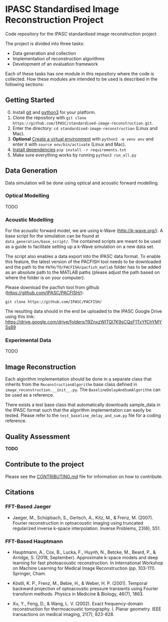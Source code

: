 # IPASC Standardised Image Reconstruction Project

Code repository for the IPASC standardised image reconstruction project

The project is divided into three tasks:

- Data generation and collection
- Implementation of reconstruction algorithms
- Development of an evaluation framework

Each of these tasks has one module in this repository where the code is collected.
How these modules are intended to be used is described in the following sections:

## Getting Started

0. Install [git](https://git-scm.com/downloads) and [python3](https://www.python.org/downloads/) for your platform.
1. Clone the repository with `git clone https://github.com/IPASC/standardised-image-reconstruction.git`.
2. Enter the directory: `cd standardised-image-reconstruction` (Linux and Mac).
3. **Optional** [Create a virtual environment](https://docs.python.org/3/library/venv.html) with `python3 -m venv env` and enter it with `source env/bin/activate` (Linux and Mac).
4. [Install dependencies](https://pip.pypa.io/en/stable/cli/pip_install/?highlight=requirements) `pip install -r requirements.txt`
5. Make sure everything works by running `python3 run_all.py`

## Data Generation

Data simulation will be done using optical and acoustic forward modelling.

### Optical Modelling

TODO

### Acoustic Modelling

For the  acoustic forward model, we are using k-Wave (http://k-wave.org/). 
A base script for the simulation can be found at `data_generation/base_script/`.
The contained scripts are meant to be used as a guide to facilitate setting up a k-Wave
simulation on a new data set.

The script also enables a data export into the IPASC data format.
To enable this feature, the latest version of the PACFISH tool needs to be downloaded and
the path to the `PATH/TO/PACFISH/pacfish_matlab` folder has to be added as an absolute path
to the MATLAB paths (please adjust the path based on where the folder is on your computer).

Please download the pacfish tool from github (https://github.com/IPASC/PACFISH/):
  
  `git clone https://github.com/IPASC/PACFISH/`

The resulting data should in the end be uploaded to the IPASC Google Drive using this 
link: https://drive.google.com/drive/folders/19ZnxzWITQl7K9sCQsF1TxYfChYMYSs89

### Experimental Data

TODO

## Image Reconstruction

Each algorithm implementation should be done in a separate class that inherits from 
the `ReconstructionAlgorithm` base class defined in `image_reconstruction.__init__.py`.
The `BaselineDelayAndSumAlgorithm` can be used as a reference.

There exists a test base class that automatically downloads sample_data in the IPASC format such
that the algorithm implementation can easily be tested. Please refer to the `test_baseline_delay_and_sum.py`
file for a coding reference.

## Quality Assessment

**TODO**

## Contribute to the project

Please see the [CONTRIBUTING.md](CONTRIBUTING.md) file for information on how to contribute.

## Citations

### FFT-Based Jaeger
- Jaeger, M., Schüpbach, S., Gertsch, A., Kitz, M., & Frenz, M. (2007). Fourier reconstruction 
  in optoacoustic imaging using truncated regularized inverse k-space interpolation. Inverse Problems, 
  23(6), S51.
### FFT-Based Hauptmann 
- Hauptmann, A., Cox, B., Lucka, F., Huynh, N., Betcke, M., Beard, P., & Arridge, S. 
  (2018, September). Approximate k-space models and deep learning for fast photoacoustic 
  reconstruction. In International Workshop on Machine Learning for Medical Image Reconstruction 
  (pp. 103-111). Springer, Cham.
  
- Köstli, K. P., Frenz, M., Bebie, H., & Weber, H. P. (2001). Temporal backward projection 
  of optoacoustic pressure transients using Fourier transform methods. Physics in Medicine 
  & Biology, 46(7), 1863.

- Xu, Y., Feng, D., & Wang, L. V. (2002). Exact frequency-domain reconstruction for 
  thermoacoustic tomography. I. Planar geometry. IEEE transactions on medical imaging, 
  21(7), 823-828.
